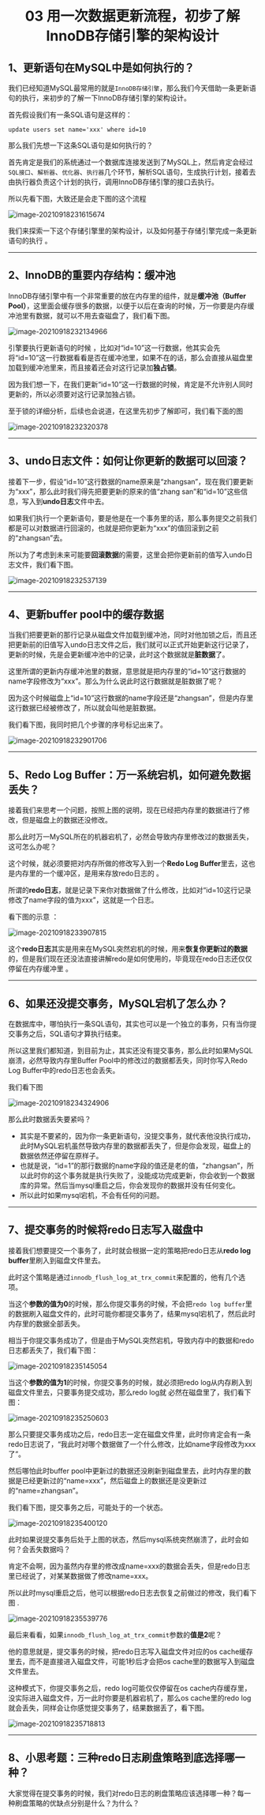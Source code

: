 <h1 align="center">03 用一次数据更新流程，初步了解InnoDB存储引擎的架构设计</h1>



## 1、更新语句在MySQL中是如何执行的？  

我们已经知道MySQL最常用的就是`InnoDB存储引擎`，那么我们今天借助一条更新语句的执行，来初步的了解一下InnoDB存储引擎的架构设计。 

首先假设我们有一条SQL语句是这样的：

```
update users set name='xxx' where id=10   
```

那么我们先想一下这条SQL语句是如何执行的？

首先肯定是我们的系统通过一个数据库连接发送到了MySQL上，然后肯定会经过`SQL接口`、`解析器`、`优化器`、`执行器`几个环节，解析SQL语句，生成执行计划，接着去由执行器负责这个计划的执行，调用InnoDB存储引擎的接口去执行。  

所以先看下图，大致还是会走下图的这个流程  

<img src="https://studyimages.oss-cn-beijing.aliyuncs.com/img/mysql/01-33/202210201123602.png" alt="image-20210918231615674"/>

我们来探索一下这个存储引擎里的架构设计，以及如何基于存储引擎完成一条更新语句的执行  。



***

## 2、InnoDB的重要内存结构：缓冲池  

InnoDB存储引擎中有一个非常重要的放在内存里的组件，就是**缓冲池（Buffer Pool）**，这里面会缓存很多的数据，以便于以后在查询的时候，万一你要是内存缓冲池里有数据，就可以不用去查磁盘了，我们看下图。  

<img src="https://studyimages.oss-cn-beijing.aliyuncs.com/img/mysql/01-33/202210201123603.png" alt="image-20210918232134966"/>

引擎要执行更新语句的时候 ，比如对“id=10”这一行数据，他其实会先将“id=10”这一行数据看看是否在缓冲池里，如果不在的话，那么会直接从磁盘里加载到缓冲池里来，而且接着还会对这行记录加**独占锁**。

因为我们想一下，在我们更新“id=10”这一行数据的时候，肯定是不允许别人同时更新的，所以必须要对这行记录加独占锁。

至于锁的详细分析，后续也会说道，在这里先初步了解即可，我们看下面的图    

<img src="https://studyimages.oss-cn-beijing.aliyuncs.com/img/mysql/01-33/202210201123604.png" alt="image-20210918232320378"/>



***

## 3、undo日志文件：如何让你更新的数据可以回滚？  

接着下一步，假设“id=10”这行数据的name原来是“zhangsan”，现在我们要更新为“xxx”，那么此时我们得先把要更新的原来的值“zhang  san”和“id=10”这些信息，写入到**undo日志**文件中去。  

如果我们执行一个更新语句，要是他是在一个事务里的话，那么事务提交之前我们都是可以对数据进行回滚的，也就是把你更新为“xxx”的值回滚到之前的“zhangsan”去。  

所以为了考虑到未来可能要**回滚数据**的需要，这里会把你更新前的值写入undo日志文件，我们看下图。  

<img src="https://studyimages.oss-cn-beijing.aliyuncs.com/img/mysql/01-33/202210201123605.png" alt="image-20210918232537139"/>



***

## 4、更新buffer pool中的缓存数据  

当我们把要更新的那行记录从磁盘文件加载到缓冲池，同时对他加锁之后，而且还把更新前的旧值写入undo日志文件之后，我们就可以正式开始更新这行记录了，更新的时候，先是会更新缓冲池中的记录，此时这个数据就是**脏数据**了。

这里所谓的更新内存缓冲池里的数据，意思就是把内存里的“id=10”这行数据的name字段修改为“xxx”。那么为什么说此时这行数据就是脏数据了呢？  

因为这个时候磁盘上“id=10”这行数据的name字段还是“zhangsan”，但是内存里这行数据已经被修改了，所以就会叫他是脏数据。

我们看下图，我同时把几个步骤的序号标记出来了。  

<img src="https://studyimages.oss-cn-beijing.aliyuncs.com/img/mysql/01-33/202210201123606.png" alt="image-20210918232901706"/>



***

## 5、Redo Log Buffer：万一系统宕机，如何避免数据丢失？  

接着我们来思考一个问题，按照上图的说明，现在已经把内存里的数据进行了修改，但是磁盘上的数据还没修改。

那么此时万一MySQL所在的机器宕机了，必然会导致内存里修改过的数据丢失，这可怎么办呢？  

这个时候，就必须要把对内存所做的修改写入到一个**Redo Log Buffer**里去，这也是内存里的一个缓冲区，是用来存放redo日志的  。

所谓的**redo日志**，就是记录下来你对数据做了什么修改，比如对“id=10这行记录修改了name字段的值为xxx”，这就是一个日志。  

看下图的示意 ：

<img src="https://studyimages.oss-cn-beijing.aliyuncs.com/img/mysql/01-33/202210201123607.png" alt="image-20210918233907815"/>

这个**redo日志**其实是用来在MySQL突然宕机的时候，用来**恢复你更新过的数据**的，但是我们现在还没法直接讲解redo是如何使用的，毕竟现在redo日志还仅仅停留在内存缓冲里 。



***

## 6、如果还没提交事务，MySQL宕机了怎么办？  

在数据库中，哪怕执行一条SQL语句，其实也可以是一个独立的事务，只有当你提交事务之后，SQL语句才算执行结束。 

所以这里我们都知道，到目前为止，其实还没有提交事务，那么此时如果MySQL崩溃，必然导致内存里Buffer Pool中的修改过的数据都丢失，同时你写入Redo Log Buffer中的redo日志也会丢失。

我们看下图   

<img src="https://studyimages.oss-cn-beijing.aliyuncs.com/img/mysql/01-33/202210201123608.png" alt="image-20210918234324906"/>

那么此时数据丢失要紧吗？

- 其实是不要紧的，因为你一条更新语句，没提交事务，就代表他没执行成功，此时MySQL宕机虽然导致内存里的数据都丢失了，但是你会发现，磁盘上的数据依然还停留在原样子。
- 也就是说，“id=1”的那行数据的name字段的值还是老的值，“zhangsan”，所以此时你的这个事务就是执行失败了，没能成功完成更新，你会收到一个数据库的异常。然后当mysql重启之后，你会发现你的数据并没有任何变化。
- 所以此时如果mysql宕机，不会有任何的问题。  

***

## 7、提交事务的时候将redo日志写入磁盘中  

接着我们想要提交一个事务了，此时就会根据一定的策略把redo日志从**redo log buffer**里刷入到磁盘文件里去。  

此时这个策略是通过`innodb_flush_log_at_trx_commit`来配置的，他有几个选项。

当这个**参数的值为0**的时候，那么你提交事务的时候，不会把`redo log buffer`里的数据刷入磁盘文件的，此时可能你都提交事务了，结果mysql宕机了，然后此时内存里的数据全部丢失。  

相当于你提交事务成功了，但是由于MySQL突然宕机，导致内存中的数据和redo日志都丢失了，我们看下图：  

<img src="https://studyimages.oss-cn-beijing.aliyuncs.com/img/mysql/01-33/202210201123609.png" alt="image-20210918235145054"/>

当这个**参数的值为1**的时候，你提交事务的时候，就必须把redo log从内存刷入到磁盘文件里去，只要事务提交成功，那么redo log就
必然在磁盘里了，我们看下图：  

<img src="https://studyimages.oss-cn-beijing.aliyuncs.com/img/mysql/01-33/202210201123610.png" alt="image-20210918235250603"/>

那么只要提交事务成功之后，redo日志一定在磁盘文件里，此时你肯定会有一条redo日志说了，“我此时对哪个数据做了一个什么修改，比如name字段修改为xxx了”。

然后哪怕此时buffer pool中更新过的数据还没刷新到磁盘里去，此时内存里的数据是已经更新过的“name=xxx”，然后磁盘上的数据还是没更新过的“name=zhangsan”。  

我们看下图，提交事务之后，可能处于的一个状态。  

<img src="https://studyimages.oss-cn-beijing.aliyuncs.com/img/mysql/01-33/202210201123611.png" alt="image-20210918235400120"/>

此时如果说提交事务后处于上图的状态，然后mysql系统突然崩溃了，此时会如何？会丢失数据吗？

肯定不会啊，因为虽然内存里的修改成name=xxx的数据会丢失，但是redo日志里已经说了，对某某数据做了修改name=xxx。  

所以此时mysql重启之后，他可以根据redo日志去恢复之前做过的修改，我们看下图  .

<img src="https://studyimages.oss-cn-beijing.aliyuncs.com/img/mysql/01-33/202210201123612.png" alt="image-20210918235539776"/>

最后来看看，如果`innodb_flush_log_at_trx_commit`参数的**值是2**呢？  

他的意思就是，提交事务的时候，把redo日志写入磁盘文件对应的os cache缓存里去，而不是直接进入磁盘文件，可能1秒后才会把os cache里的数据写入到磁盘文件里去。

这种模式下，你提交事务之后，redo log可能仅仅停留在os cache内存缓存里，没实际进入磁盘文件，万一此时你要是机器宕机了，那么os cache里的redo log就会丢失，同样会让你感觉提交事务了，结果数据丢了，看下图。  

<img src="https://studyimages.oss-cn-beijing.aliyuncs.com/img/mysql/01-33/202210201123613.png" alt="image-20210918235718813"/>



***

## 8、小思考题：三种redo日志刷盘策略到底选择哪一种？  

大家觉得在提交事务的时候，我们对redo日志的刷盘策略应该选择哪一种？每一种刷盘策略的优缺点分别是什么？为什么？  
